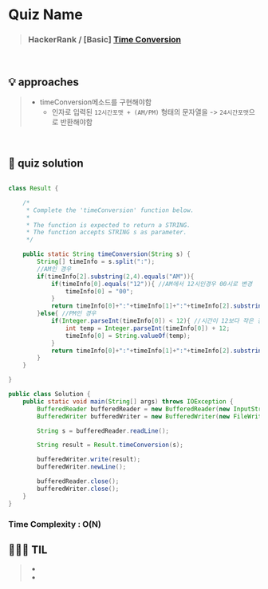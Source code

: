 # Quiz Name
> ### HackerRank / [Basic] <a href = "https://www.hackerrank.com/challenges/one-week-preparation-kit-time-conversion/problem?isFullScreen=true&h_l=interview&playlist_slugs%5B%5D=preparation-kits&playlist_slugs%5B%5D=one-week-preparation-kit&playlist_slugs%5B%5D=one-week-day-one"> Time Conversion </a>

<br>

## 💡 approaches
>  - timeConversion메소드를 구현해야함
>    - 인자로 입력된 `12시간포맷 + (AM/PM)` 형태의 문자열을 -> `24시간포맷`으로 반환해야함

<br>

## 🔑 quiz solution

```java

class Result {

    /*
     * Complete the 'timeConversion' function below.
     *
     * The function is expected to return a STRING.
     * The function accepts STRING s as parameter.
     */

    public static String timeConversion(String s) {
        String[] timeInfo = s.split(":");
        //AM인 경우
        if(timeInfo[2].substring(2,4).equals("AM")){ 
            if(timeInfo[0].equals("12")){ //AM에서 12시인경우 00시로 변경
                timeInfo[0] = "00";
            }
            return timeInfo[0]+":"+timeInfo[1]+":"+timeInfo[2].substring(0, 2);
        }else{ //PM인 경우
            if(Integer.parseInt(timeInfo[0]) < 12){ //시간이 12보다 작은 경우 12를 더한다. ex) 08PM -> 20
                int temp = Integer.parseInt(timeInfo[0]) + 12;
                timeInfo[0] = String.valueOf(temp);
            }
            return timeInfo[0]+":"+timeInfo[1]+":"+timeInfo[2].substring(0, 2);
        }
    }

}

public class Solution {
    public static void main(String[] args) throws IOException {
        BufferedReader bufferedReader = new BufferedReader(new InputStreamReader(System.in));
        BufferedWriter bufferedWriter = new BufferedWriter(new FileWriter(System.getenv("OUTPUT_PATH")));

        String s = bufferedReader.readLine();

        String result = Result.timeConversion(s);

        bufferedWriter.write(result);
        bufferedWriter.newLine();

        bufferedReader.close();
        bufferedWriter.close();
    }
}

```
### Time Complexity : O(N)
## 👩🏻‍🏫 TIL
>  -
>  -
